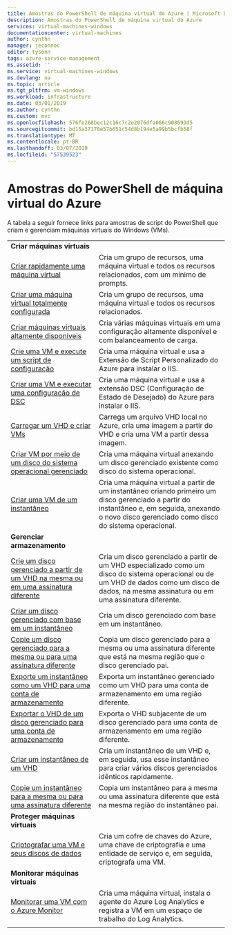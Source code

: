 ```yaml
---
title: Amostras do PowerShell de máquina virtual do Azure | Microsoft Docs
description: Amostras do PowerShell de máquina virtual do Azure
services: virtual-machines-windows
documentationcenter: virtual-machines
author: cynthn
manager: jeconnoc
editor: tysonn
tags: azure-service-management
ms.assetid: ''
ms.service: virtual-machines-windows
ms.devlang: na
ms.topic: article
ms.tgt_pltfrm: vm-windows
ms.workload: infrastructure
ms.date: 03/01/2019
ms.author: cynthn
ms.custom: mvc
ms.openlocfilehash: 576fe268bec12c16c7c2e2076dfa066c908693d5
ms.sourcegitcommit: bd15a37170e57b651c54d8b194e5a99b5bcfb58f
ms.translationtype: MT
ms.contentlocale: pt-BR
ms.lasthandoff: 03/07/2019
ms.locfileid: "57539523"
---
```

# <a name="azure-virtual-machine-powershell-samples"></a>Amostras do PowerShell de máquina virtual do Azure

A tabela a seguir fornece links para amostras de script do PowerShell que criam e gerenciam máquinas virtuais do Windows (VMs).

| | |
|---|---|
|**Criar máquinas virtuais**||
| [Criar rapidamente uma máquina virtual](./../scripts/virtual-machines-windows-powershell-sample-create-vm-quick.md?toc=%2fazure%2fvirtual-machines%2fwindows%2ftoc.json) | Cria um grupo de recursos, uma máquina virtual e todos os recursos relacionados, com um mínimo de prompts.|
| [Criar uma máquina virtual totalmente configurada](./../scripts/virtual-machines-windows-powershell-sample-create-vm.md?toc=%2fazure%2fvirtual-machines%2fwindows%2ftoc.json) | Cria um grupo de recursos, uma máquina virtual e todos os recursos relacionados.|
| [Criar máquinas virtuais altamente disponíveis](./../scripts/virtual-machines-windows-powershell-sample-create-nlb-vm.md?toc=%2fazure%2fvirtual-machines%2fwindows%2ftoc.json) | Cria várias máquinas virtuais em uma configuração altamente disponível e com balanceamento de carga.|
| [Crie uma VM e execute um script de configuração](./../scripts/virtual-machines-windows-powershell-sample-create-vm-iis.md?toc=%2fazure%2fvirtual-machines%2fwindows%2ftoc.json) | Cria uma máquina virtual e usa a Extensão de Script Personalizado do Azure para instalar o IIS. |
| [Criar uma VM e executar uma configuração de DSC](./../scripts/virtual-machines-windows-powershell-sample-create-iis-using-dsc.md?toc=%2fazure%2fvirtual-machines%2fwindows%2ftoc.json) | Cria uma máquina virtual e usa a extensão DSC (Configuração de Estado de Desejado) do Azure para instalar o IIS. |
| [Carregar um VHD e criar VMs](./../scripts/virtual-machines-windows-powershell-upload-generalized-script.md) | Carrega um arquivo VHD local no Azure, cria uma imagem a partir do VHD e cria uma VM a partir dessa imagem. |
| [Criar VM por meio de um disco do sistema operacional gerenciado](./../scripts/virtual-machines-windows-powershell-sample-create-vm-from-managed-os-disks.md?toc=%2fazure%2fvirtual-machines%2fwindows%2ftoc.json) | Cria uma máquina virtual anexando um disco gerenciado existente como disco do sistema operacional. |
| [Criar uma VM de um instantâneo](./../scripts/virtual-machines-windows-powershell-sample-create-vm-from-snapshot.md?toc=%2fazure%2fvirtual-machines%2fwindows%2ftoc.json) | Cria uma máquina virtual a partir de um instantâneo criando primeiro um disco gerenciado a partir do instantâneo e, em seguida, anexando o novo disco gerenciado como disco do sistema operacional. |
|**Gerenciar armazenamento**||
| [Crie um disco gerenciado a partir de um VHD na mesma ou em uma assinatura diferente](../scripts/virtual-machines-windows-powershell-sample-create-managed-disk-from-vhd.md?toc=%2fazure%2fvirtual-machines%2fwindows%2ftoc.json) | Cria um disco gerenciado a partir de um VHD especializado como um disco do sistema operacional ou de um VHD de dados como um disco de dados, na mesma assinatura ou em uma assinatura diferente.  |
| [Criar um disco gerenciado com base em um instantâneo](../scripts/virtual-machines-windows-powershell-sample-create-managed-disk-from-snapshot.md?toc=%2fazure%2fvirtual-machines%2fwindows%2ftoc.json) | Cria um disco gerenciado com base em um instantâneo. |
| [Copie um disco gerenciado para a mesma ou para uma assinatura diferente](../scripts/virtual-machines-windows-powershell-sample-copy-managed-disks-to-same-or-different-subscription.md?toc=%2fcli%2fmodule%2ftoc.json) | Copia um disco gerenciado para a mesma ou uma assinatura diferente que está na mesma região que o disco gerenciado pai.
| [Exporte um instantâneo como um VHD para uma conta de armazenamento](../scripts/virtual-machines-windows-powershell-sample-copy-snapshot-to-storage-account.md?toc=%2fazure%2fvirtual-machines%2fwindows%2ftoc.json) | Exporta um instantâneo gerenciado como um VHD para uma conta de armazenamento em uma região diferente. |
| [Exportar o VHD de um disco gerenciado para uma conta de armazenamento](../scripts/virtual-machines-windows-powershell-sample-copy-managed-disks-vhd.md?toc=%2fazure%2fvirtual-machines%2fwindows%2ftoc.json) | Exporta o VHD subjacente de um disco gerenciado para uma conta de armazenamento em uma região diferente. |
| [Criar um instantâneo de um VHD](../scripts/virtual-machines-windows-powershell-sample-create-snapshot-from-vhd.md?toc=%2fazure%2fvirtual-machines%2fwindows%2ftoc.json) | Cria um instantâneo de um VHD e, em seguida, usa esse instantâneo para criar vários discos gerenciados idênticos rapidamente.  |
| [Copie um instantâneo para a mesma ou para uma assinatura diferente](../scripts/virtual-machines-windows-powershell-sample-copy-snapshot-to-same-or-different-subscription.md?toc=%2fazure%2fvirtual-machines%2fwindows%2ftoc.json) | Copia um instantâneo para a mesma ou uma assinatura diferente que está na mesma região do instantâneo pai. |
|**Proteger máquinas virtuais**||
| [Criptografar uma VM e seus discos de dados](./../scripts/virtual-machines-windows-powershell-sample-encrypt-vm.md?toc=%2fpowershell%2fazure%2ftoc.json) | Cria um cofre de chaves do Azure, uma chave de criptografia e uma entidade de serviço e, em seguida, criptografa uma VM. |
|**Monitorar máquinas virtuais**||
| [Monitorar uma VM com o Azure Monitor](./../scripts/virtual-machines-windows-powershell-sample-create-vm-oms.md?toc=%2fazure%2fvirtual-machines%2fwindows%2ftoc.json) | Cria uma máquina virtual, instala o agente do Azure Log Analytics e registra a VM em um espaço de trabalho do Log Analytics.  |
| | |

